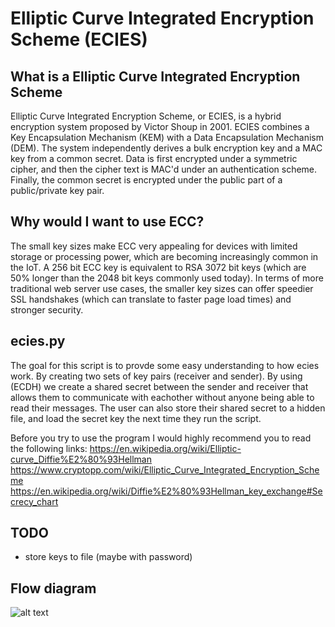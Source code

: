 # Elliptic Curve Integrated Encryption Scheme (ECIES)

## What is a Elliptic Curve Integrated Encryption Scheme
Elliptic Curve Integrated Encryption Scheme, or ECIES, is a hybrid encryption system proposed by Victor Shoup in 2001. ECIES combines a Key Encapsulation Mechanism (KEM) with a Data Encapsulation Mechanism (DEM). The system independently derives a bulk encryption key and a MAC key from a common secret. Data is first encrypted under a symmetric cipher, and then the cipher text is MAC'd under an authentication scheme. Finally, the common secret is encrypted under the public part of a public/private key pair.

## Why would I want to use ECC?
The small key sizes make ECC very appealing for devices with limited storage or processing power, which are becoming increasingly common in the IoT. A 256 bit ECC key is equivalent to RSA 3072 bit keys (which are 50% longer than the 2048 bit keys commonly used today). In terms of more traditional web server use cases, the smaller key sizes can offer speedier SSL handshakes (which can translate to faster page load times) and stronger security.


## ecies.py
The goal for this script is to provde some easy understanding to how ecies work. By creating two sets of key pairs (receiver and sender). By using (ECDH) we create a shared secret between the sender and receiver that allows them to communicate with eachother without anyone being able to read their messages. The user can also store their shared secret to a hidden file, and load the secret key the next time they run the script.

Before you try to use the program I would highly recommend you to read the following links: 
https://en.wikipedia.org/wiki/Elliptic-curve_Diffie%E2%80%93Hellman
https://www.cryptopp.com/wiki/Elliptic_Curve_Integrated_Encryption_Scheme
https://en.wikipedia.org/wiki/Diffie%E2%80%93Hellman_key_exchange#Secrecy_chart
## TODO
- store keys to file (maybe with password)
 
 ## Flow diagram 
 ![alt text](https://github.com/gudbrandsc/ECIES-project/blob/master/1_A3yiRaX7xBPBsovR_NyuVQ.png "Logo Title Text 1")

